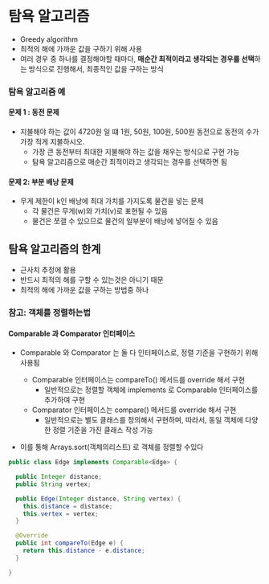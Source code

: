 # 탐욕 알고리즘 

- Greedy algorithm
- 최적의 해에 가까운 값을 구하기 위해 사용
- 여러 경우 중 하나를 결정해야할 때마다, **매순간 최적이라고 생각되는 경우를 선택**하는 방식으로 진행해서, 최종적인 값을 구하는 방식

### 탐욕 알고리즘 예

#### 문제 1 : 동전 문제 
- 지불해야 하는 값이 4720원 일 떄 1원, 50원, 100원, 500원 동전으로 동전의 수가 가장 적게 지불하시오. 
  - 가장 큰 동전부터 최대한 지불해야 하는 값을 채우는 방식으로 구현 가능 
  - 탐욕 알고리즘으로 매순간 최적이라고 생각되는 경우를 선택하면 됨

#### 문제 2: 부분 배낭 문제
- 무게 제한이 k인 배낭에 최대 가치를 가지도록 물건을 넣는 문제
  - 각 물건은 무게(w)와 가치(v)로 표현될 수 있음
  - 물건은 쪼갤 수 있으므로 물건의 일부분이 배낭에 넣어질 수 있음
  

## 탐욕 알고리즘의 한계
- 근사치 추정에 활용
- 반드시 최적의 해를 구할 수 있는것은 아니기 때문 
- 최적의 해에 가까운 값을 구하는 방법중 하나 

  
### 참고: 객체를 정렬하는법
#### Comparable 과 Comparator 인터페이스 

- Comparable 와 Comparator 는 둘 다 인터페이스로, 정렬 기준을 구현하기 위해 사용됨 
  - Comparable 인터페이스는 compareTo() 메서드를 override 해서 구현
    - 일반적으로는 정렬할 객체에 implements 로 Comparable 인터페이스를 추가하여 구현 
  - Comparator 인터페이스는 compare() 메서드를 override 해서 구현
    - 일반적으로는 별도 클래스를 정의해서 구현하며, 따라서, 동일 객체에 다양한 정렬 기준을 가진 클래스 작성 가능

- 이를 통해 Arrays.sort(객체의리스트) 로 객체를 정렬할 수있다 

```java
public class Edge implements Comparable<Edge> {

  public Integer distance;
  public String vertex;

  public Edge(Integer distance, String vertex) {
    this.distance = distance;
    this.vertex = vertex;
  }

  @Override
  public int compareTo(Edge e) {
    return this.distance - e.distance;
  }

}
```